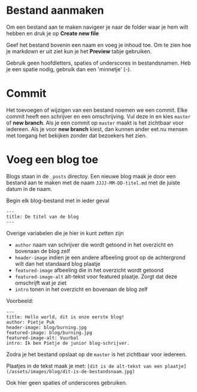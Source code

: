 # Bestand aanmaken
Om een bestand aan te maken navigeer je naar de folder waar je hem wilt hebben en druk je op **Create new file**

Geef het bestand bovenin een naam en voeg je inhoud toe. Om te zien hoe je markdown er uit ziet kun je het **Preview** tabje gebruiken.

Gebruik geen hoofdletters, spaties of underscores in bestandsnamen. Heb je een spatie nodig, gebruik dan een 'minnetje' (-).

# Commit
Het toevoegen of wijzigen van een bestand noemen we een commit. Elke commit heeft een schrijver en een omschrijving. Vul deze in en kies `master` of **new branch**. Als je een commit op `master` maakt is het zichtbaar voor iedereen. Als je voor **new branch** kiest, dan kunnen ander eet.nu mensen met toegang het bekijken zonder dat bezoekers het zien.

# Voeg een blog toe
Blogs staan in de `_posts` directoy. Een nieuwe blog maak je door een bestand aan te maken met de naam `JJJJ-MM-DD-titel.md` met de juiste datum in de naam.

Begin elk blog-bestand met in ieder geval
```
---
title: De titel van de blog
---
```

Overige variabelen die je hier in kunt zetten zijn
- `author` naam van schrijver die wordt getoond in het overzicht en bovenaan de blog zelf
- `header-image` indien je een andere afbeeling groot op de achtergrond wilt dan het standaard blog plaatje
- `featured-image` afbeeling die in het overzicht wordt getoond
- `featured-image-alt` alt-tekst voor featured plaatje. Zorgt dat deze omschrijft wat je ziet
- `intro` tonen in het overzicht en bovenaan de blog zelf

Voorbeeld:
```
---
title: Hello world, dit is onze eerste blog!
author: Pietje Puk
header-image: blog/burning.jpg
featured-image: blog/burning.jpg
featured-image-alt: Vuurbal
intro: Ik ben Pietje de junior blog-schrijver.
```

Zodra je het bestand opslaat op de `master` is het zichtbaar voor iedereen.

Plaatjes in de tekst maak je met:
```[dit is de alt-tekst van een plaatje](/assets/images/blog/dit-is-de-bestandsnaam.jpg)```

Ook hier geen spaties of underscores gebruiken.
